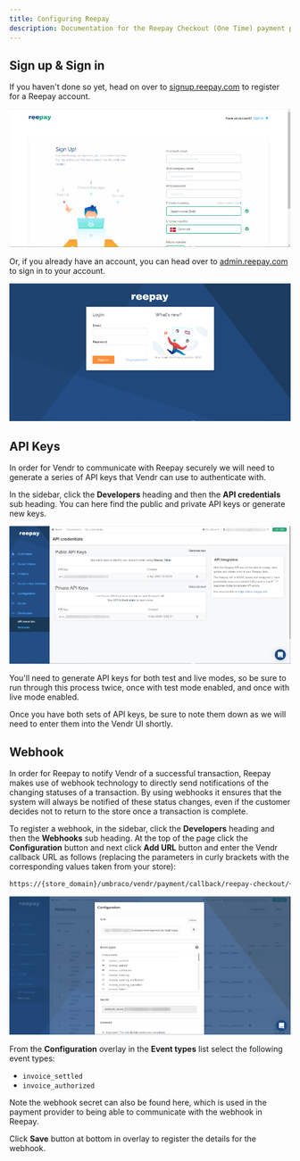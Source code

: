 ```yaml
---
title: Configuring Reepay
description: Documentation for the Reepay Checkout (One Time) payment provider for Vendr, the eCommerce solution for Umbraco v8+
---
```


## Sign up & Sign in

If you haven't done so yet, head on over to [signup.reepay.com](https://signup.reepay.com) to register for a Reepay account.

![Reepay sign up](/media/screenshots/reepay/reepay_signup.png)

Or, if you already have an account, you can head over to [admin.reepay.com](https://admin.reepay.com/) to sign in to your account.


![Reepay sign in](/media/screenshots/reepay/reepay_signin.png)


## API Keys

In order for Vendr to communicate with Reepay securely we will need to generate a series of API keys that Vendr can use to authenticate with.

In the sidebar, click the **Developers** heading and then the **API credentials** sub heading. You can here find the public and private API keys or generate new keys.

![Reepay API Keys](/media/screenshots/reepay/reepay_api_keys.png)

You'll need to generate API keys for both test and live modes, so be sure to run through this process twice, once with test mode enabled, and once with live mode enabled. 

Once you have both sets of API keys, be sure to note them down as we will need to enter them into the Vendr UI shortly.

## Webhook 

In order for Reepay to notify Vendr of a successful transaction, Reepay makes use of webhook technology to directly send notifications of the changing statuses of a transaction. By using webhooks it ensures that the system will always be notified of these status changes, even if the customer decides not to return to the store once a transaction is complete.

To register a webhook, in the sidebar, click the **Developers** heading and then the **Webhooks** sub heading. At the top of the page click the **Configuration** button and next click **Add URL** button and enter the Vendr callback URL as follows (replacing the parameters in curly brackets with the corresponding values taken from your store):

````bash
https://{store_domain}/umbraco/vendr/payment/callback/reepay-checkout/{payment_method_id}/
````

![Reepay Webhook](/media/screenshots/reepay/reepay_webhook.png)

From the **Configuration** overlay in the **Event types** list select the following event types:

* `invoice_settled`
* `invoice_authorized`

Note the webhook secret can also be found here, which is used in the payment provider to being able to communicate with the webhook in Reepay.

Click **Save** button at bottom in overlay to register the details for the webhook.